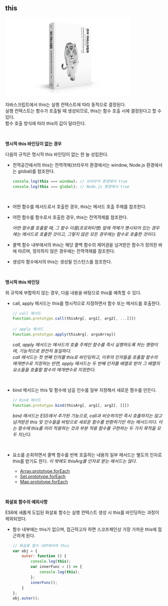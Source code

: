 ## this

<img src="./img/book_img.jpg" width="400" height="250"/>

<br/>

자바스크립트에서 this는 실행 컨텍스트에 따라 동적으로 결정된다.<br/>
실행 컨텍스트는 함수가 호출될 때 생성되므로, this는 함수 호출 시에 결정된다고 할 수 있다.<br/>
함수 호출 방식에 따라 this의 값이 달라진다.

<br/>

**명시적 this 바인딩이 없는 경우**

다음의 규칙은 명시적 this 바인딩이 없는 한 늘 성립한다.

- 전역공간에서의 this는 전역객체(브라우저 환경에서는 window, Node.js 환경에서는 global)를 참조한다.

    ```javascript
    console.log(this === window); // 브라우저 환경에서 true
    console.log(this === global); // Node.js 환경에서 true
    ```

<br/>

- 어떤 함수를 메서드로서 호출한 경우, this는 메서드 호출 주체를 참조한다.
- 어떤 함수를 함수로서 호출한 경우, this는 전역객체를 참조한다.

    *어떤 함수를 호출할 때, 그 함수 이름(프로퍼티명) 앞에 객체가 명시되어 있는 경우에는 메서드로 호출한 것이고, 그렇지 않은 모든 경우에는 함수로 호출한 것이다.*

- 콜백 함수 내부에서의 this는 해당 콜백 함수의 제어권을 넘겨받은 함수가 정의한 바에 따르며, 정의하지 않은 경우에는 전역객체를 참조한다.
- 생성자 함수에서의 this는 생성될 인스턴스를 참조한다.

<br/>

**명시적 this 바인딩**

위 규칙에 부합하지 않는 경우, 다음 내용을 바탕으로 this를 예측할 수 있다.

- call, apply 메서드는 this를 명시적으로 지정하면서 함수 또는 메서드를 호출한다.

    ```javascript
    // call 메서드
    Function.prototype.call(thisArg[, arg1[, arg2[, ...]]])

    // apply 메서드
    Function.prototype.apply(thisArg[, argsArray])
    ```

    *call, apply 메서드는 메서드의 호출 주체인 함수를 즉시 실행하도록 하는 명령이며, 기능적으로 완전히 동일하다.*<br/>
    *call 메서드는 첫 번째 인자를 this로 바인딩하고, 이후의 인자들을 호출할 함수의 매개변수로 지정하는 반면, apply 메서드는 두 번째 인자를 배열로 받아 그 배열의 요소들을 호출할 함수의 매개변수로 지정한다.*

<br/>

- bind 메서드는 this 및 함수에 넘길 인수를 일부 지정해서 새로운 함수를 만든다.

    ```javascript
    // bind 메서드
    Function.prototype.bind(thisArg[, arg1[, arg2[, ]]])
    ```

    *bind 메서드는 ES5에서 추가된 기능으로, call과 비슷하지만 즉시 호출하지는 않고 넘겨받은 this 및 인수들을 바탕으로 새로운 함수를 반환하기만 하는 메서드이다. 이는 함수에 this를 미리 적용하는 것과 부분 적용 함수를 구현하는 두 가지 목적을 모두 지닌다.*

<br/>

- 요소를 순회하면서 콜백 함수를 반복 호출하는 내용의 일부 메서드는 별도의 인자로 this를 받기도 한다.
  *이 밖에도 thisArg를 인자로 받는 메서드는 많다.*

  - [Array.prototype.forEach](https://developer.mozilla.org/ko/docs/Web/JavaScript/Reference/Global_Objects/Array/forEach)
  - [Set.prototype.forEach](https://developer.mozilla.org/ko/docs/Web/JavaScript/Reference/Global_Objects/Set/forEach)
  - [Map.prototype.forEach](https://developer.mozilla.org/ko/docs/Web/JavaScript/Reference/Global_Objects/Map/forEach)

<br/>

**화살표 함수의 예외사항**

ES6에 새롭게 도입된 화살표 함수는 실행 컨텍스트 생성 시 this를 바인딩하는 과정이 제외되었다.

- 함수 내부에는 this가 없으며, 접근하고자 하면 스코프체인상 가장 가까운 this에 접근하게 된다.

    ```javascript
    // 화살표 함수 내부에서의 this
    var obj = {
        outer: function () {
            console.log(this);
            var innerFunc = () => {
                console.log(this);
            };
            innerFunc();
        }
    };
    obj.outer();
    ```
